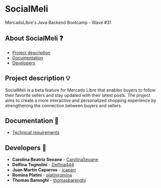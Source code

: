 # SocialMeli
MercadoLibre's Java Backend Bootcamp - Wave #31

## About SocialMeli :question:
- [Project description](#project-description-bulb)
- [Documentation](#documentation-open_book)
- [Developers](#developers-bust_in_silhouette)

## Project description :bulb:
SocialMeli is a beta feature for Mercado Libre that enables buyers to follow their favorite sellers and stay updated with their latest posts. The project aims to create a more interactive and personalized shopping experience by strengthening the connection between buyers and sellers.

## Documentation :open_book:
* [Technical requirements](https://docs.google.com/document/d/1GxOIhMl8WKETjMy8SpJtW5eWHGQ7wlv5/edit?usp=sharing&ouid=102049442333992462076&rtpof=true&sd=true)

## Developers :bust_in_silhouette:
* **Carolina Beatríz Seoane** - [CarolinaSeoane](https://github.com/CarolinaSeoane)
* **Delfina Tognolini** - [Delfina444](https://github.com/Delfina444)
* **Juan Martin Caparros** - [jcaparr](http://github.com/jcaparr)
* **Romina Platini** - [platiniromina](https://github.com/platiniromina)
* **Thomas Barenghi** - [thomasbarenghi](https://github.com/thomasbarenghi)
